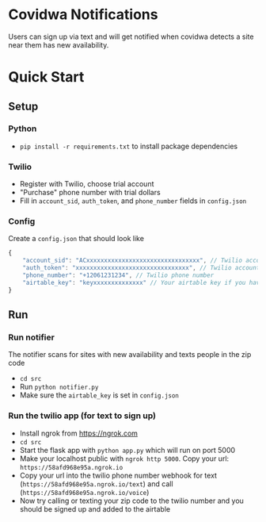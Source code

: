 # Covidwa Notifications

Users can sign up via text and will get notified when covidwa detects a site near them has new availability.

# Quick Start

## Setup

### Python
- `pip install -r requirements.txt` to install package dependencies

### Twilio
- Register with Twilio, choose trial account
- "Purchase" phone number with trial dollars
- Fill in `account_sid`, `auth_token`, and `phone_number` fields in `config.json`

### Config
Create a `config.json` that should look like
```javascript
{
    "account_sid": "ACxxxxxxxxxxxxxxxxxxxxxxxxxxxxxxxx", // Twilio account sid
    "auth_token": "xxxxxxxxxxxxxxxxxxxxxxxxxxxxxxxx", // Twilio account auth token
    "phone_number": "+12061231234", // Twilio phone number
    "airtable_key": "keyxxxxxxxxxxxxxx" // Your airtable key if you have editor access to the airtable
}
```

## Run

### Run notifier
The notifier scans for sites with new availability and texts people in the zip code
- `cd src`
- Run `python notifier.py`
- Make sure the `airtable_key` is set in `config.json`

### Run the twilio app (for text to sign up)
- Install ngrok from https://ngrok.com
- `cd src`
- Start the flask app with `python app.py` which will run on port 5000
- Make your localhost public with `ngrok http 5000`. Copy your url: `https://58afd968e95a.ngrok.io`
- Copy your url into the twilio phone number webhook for text (`https://58afd968e95a.ngrok.io/text`) and call (`https://58afd968e95a.ngrok.io/voice`)
- Now try calling or texting your zip code to the twilio number and you should be signed up and added to the airtable
